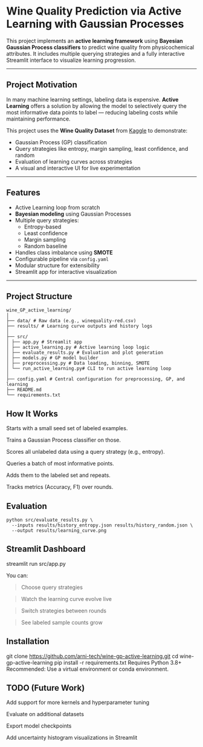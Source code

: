 # Wine Quality Prediction via Active Learning with Gaussian Processes

This project implements an **active learning framework** using **Bayesian Gaussian Process classifiers** to predict wine quality from physicochemical attributes. It includes multiple querying strategies and a fully interactive Streamlit interface to visualize learning progression.

---

## Project Motivation

In many machine learning settings, labeling data is expensive. **Active Learning** offers a solution by allowing the model to selectively query the most informative data points to label — reducing labeling costs while maintaining performance.

This project uses the **Wine Quality Dataset** from [Kaggle](https://www.kaggle.com/datasets/uciml/red-wine-quality-cortez-et-al-2009) to demonstrate:

- Gaussian Process (GP) classification
- Query strategies like entropy, margin sampling, least confidence, and random
- Evaluation of learning curves across strategies
- A visual and interactive UI for live experimentation

---

## Features

- Active Learning loop from scratch
- **Bayesian modeling** using Gaussian Processes
- Multiple query strategies:
  - Entropy-based
  - Least confidence
  - Margin sampling
  - Random baseline
- Handles class imbalance using **SMOTE**
- Configurable pipeline via `config.yaml`
- Modular structure for extensibility
- Streamlit app for interactive visualization

---

## Project Structure
```
wine_GP_active_learning/
│
├── data/ # Raw data (e.g., winequality-red.csv)
├── results/ # Learning curve outputs and history logs
│
├── src/
│ ├── app.py # Streamlit app
│ ├── active_learning.py # Active learning loop logic
│ ├── evaluate_results.py # Evaluation and plot generation
│ ├── models.py # GP model builder
│ ├── preprocessing.py # Data loading, binning, SMOTE
│ └── run_active_learning.py# CLI to run active learning loop
│
├── config.yaml # Central configuration for preprocessing, GP, and learning
├── README.md
└── requirements.txt
```

## How It Works
Starts with a small seed set of labeled examples.

Trains a Gaussian Process classifier on those.

Scores all unlabeled data using a query strategy (e.g., entropy).

Queries a batch of most informative points.

Adds them to the labeled set and repeats.

Tracks metrics (Accuracy, F1) over rounds.

## Evaluation
    python src/evaluate_results.py \
      --inputs results/history_entropy.json results/history_random.json \
      --output results/learning_curve.png

## Streamlit Dashboard
  streamlit run src/app.py

  You can:
  > Choose query strategies
  
  > Watch the learning curve evolve live
  
  > Switch strategies between rounds
  
  > See labeled sample counts grow

## Installation
git clone https://github.com/arni-tech/wine-gp-active-learning.git
cd wine-gp-active-learning
pip install -r requirements.txt
Requires Python 3.8+
Recommended: Use a virtual environment or conda environment.


## TODO (Future Work)
 Add support for more kernels and hyperparameter tuning

 Evaluate on additional datasets

 Export model checkpoints

 Add uncertainty histogram visualizations in Streamlit




